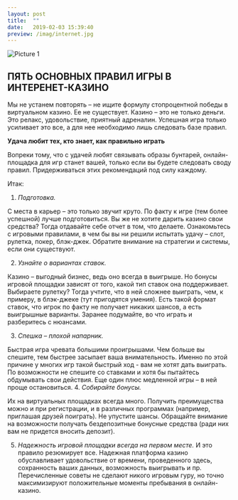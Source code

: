 ```yaml
---
layout: post
title:  ""
date:   2019-02-03 15:39:40
preview: /imag/internet.jpg
---
```


![Picture 1](holder.js/800x600?auto=yes)


## ПЯТЬ ОСНОВНЫХ ПРАВИЛ ИГРЫ В ИНТЕРЕНЕТ-КАЗИНО

Мы не устанем повторять – не ищите формулу стопроцентной победы в виртуальном казино. Ее не существует. Казино – это не только деньги. Это релакс, удовольствие, приятный адреналин. Успешная игра только усиливает это все, а для нее необходимо лишь следовать базе правил.

<strong>Удача любит тех, кто знает, как правильно играть</strong>

Вопреки тому, что с удачей любят связывать образы бунтарей, онлайн-площадка для игр станет вашей, только если вы будете следовать своду правил. Придерживаться этих рекомендаций под силу каждому.

Итак:

1.	<i>Подготовка.</i>

С места в карьер – это только звучит круто. По факту к игре (тем более успешной) лучше подготовиться. Вы же не хотите дарить казино свои средства? Тогда отдавайте себе отчет в том, что делаете. Ознакомьтесь с игровыми правилами, в чем бы вы ни решили испытать удачу – слот, рулетка, покер, блэк-джек. Обратите внимание на стратегии и системы, если они существуют. 

2.	<i>Узнайте о вариантах ставок.</i>

Казино – выгодный бизнес, ведь оно всегда в выигрыше. Но бонусы игровой площадки зависят от того, какой тип ставок она поддерживает. Выбираете рулетку? Тогда учтите, что в ней сложнее выиграть, чем, к примеру, в блэк-джеке (тут пригодятся умения). Есть такой формат ставок, что игрок по факту не получает никаких шансов, а есть выигрышные варианты. Заранее подумайте, во что играть и разберитесь с нюансами.

3.	<i>Спешка – плохой напарник.</i>

Быстрая игра чревата большими проигрышами. Чем больше вы спешите, тем быстрее засыпает ваша внимательность. Именно по этой причине у многих игр такой быстрый ход - вам не хотят дать выиграть. По возможности не спешите со ставками и хотя бы пытайтесь обдумывать свои действия. Еще один плюс медленной игры – в ней проще остановиться.
4.	<i>Собирайте бонусы.</i>

Их на виртуальных площадках всегда много. Получить преимущества можно и при регистрации, и в различных программах (например, приглашая друзей поиграть). Не упустите шансы. Обращайте внимание на возможности получать бездепозитные бонусные средства (ради них вам не придется вносить депозит).

5.	<i>Надежность игровой площадки всегда на первом месте.</i>
И это правило резюмирует все. Надежная платформа казино обуславливает удовольствие от времени, проведенного здесь, сохранность ваших данных, возможность выигрывать и пр. 
Перечисленные советы не сделают никого игровым гуру, но точно максимизируют положительные моменты пребывания в онлайн-казино. 


